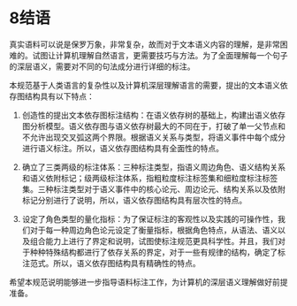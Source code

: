 8结语
======

真实语料可以说是保罗万象，非常复杂，故而对于文本语义内容的理解，是非常困难的。试图让计算机理解自然语言，更需要技巧与方法。为了全面理解每一个句子的深层语义，需要对不同的句法成分进行详细的标注。

本规范基于人类语言的复杂性以及计算机深层理解语言的需要，提出的文本语义依存图结构具有以下特点：

1.  创造性的提出文本依存图标注结构：在语义依存树的基础上，构建出语义依存图分析模型。语义依存图与语义依存树最大的不同在于，打破了单一父节点和不允许出现交叉弧这两个界限。根据语义关系与类型，将语义事件中每个成分进行语义标注。所以，语义依存图结构具有全面性的特点。

2.  确立了三类两级的标注体系：三种标注类型，指语义周边角色、语义结构关系和语义依附标记；级两级标注体系，指粗粒度标注标签集和细粒度标注标签集。三种标注类型对于语义事件中的核心论元、周边论元、结构关系以及依附标记分别进行了说明，所以，语义依存图结构具有层次性的特点。

3.  设定了角色类型的量化指标：为了保证标注的客观性以及实践的可操作性，我们对于每一种周边角色论元设定了衡量指标，根据角色特点，从语法、语义以及组合能力上进行了界定和说明，试图使标注规范更具科学性。并且，我们对于种种特殊结构都进行了依存关系的界定，对于一些有规律的结构，确定了标注范式。所以，语义依存图结构具有精确性的特点。

希望本规范说明能够进一步指导语料标注工作，为计算机的深层语义理解做好前提准备。
